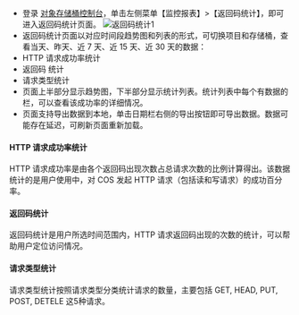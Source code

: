 - 登录 [对象存储桶控制台](http://console.tce.fsphere.cn/cos4/index)，单击左侧菜单【监控报表】>【返回码统计】，即可进入返回码统计页面。
![返回码统计1](https://mc.qcloudimg.com/static/img/a81aa7be11deef5d071c65680a47bc9c/image.png)
- 返回码统计页面以对应时间段趋势图和列表的形式，可切换项目和存储桶，查看当天、昨天、近 7 天、近 15 天、近 30 天的数据：
 - HTTP 请求成功率统计
 - 返回码 统计
 - 请求类型统计
- 页面上半部分显示趋势图，下半部分显示统计列表。统计列表中每个有数据的栏，可以查看该成功率的详细情况。
- 页面支持导出数据到本地，单击日期栏右侧的导出按钮即可导出数据。数据可能存在延迟，可刷新页面重新加载。

#### HTTP 请求成功率统计
HTTP 请求成功率是由各个返回码出现次数占总请求次数的比例计算得出。该数据统计的是用户使用中，对 COS 发起 HTTP 请求（包括读和写请求）的成功百分率。
#### 返回码统计
返回码统计是用户所选时间范围内，HTTP 请求返回码出现的次数的统计，可以帮助用户定位访问情况。
#### 请求类型统计
请求类型统计按照请求类型分类统计请求的数量，主要包括 GET, HEAD, PUT, POST, DETELE 这5种请求。
